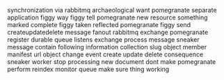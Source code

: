 synchronization via rabbitmq archaeological want pomegranate separate application figgy way figgy tell pomegranate new resource something marked complete figgy taken reflected pomegranate figgy send createupdatedelete message fanout rabbitmq exchange pomegranate register durable queue listens exchange process message sneaker message contain following information collection slug object member manifest url object change event create update delete consequence sneaker worker stop processing new document dont make pomegranate perform reindex monitor queue make sure thing working